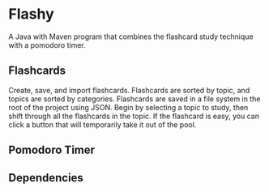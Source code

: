 # Flashy

A Java with Maven program that combines the flashcard study technique with a pomodoro timer.


## Flashcards

Create, save, and import flashcards. Flashcards are sorted by topic, and topics are sorted by categories. Flashcards are saved in a file system in the root of the project using JSON.
Begin by selecting a topic to study, then shift through all the flashcards in the topic. If the flashcard is easy, you can click a button that will temporarily take
it out of the pool.

## Pomodoro Timer



## Dependencies
